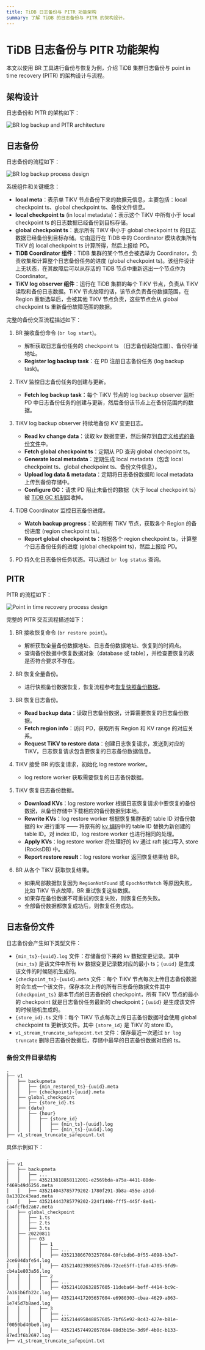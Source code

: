 ```yaml
---
title: TiDB 日志备份与 PITR 功能架构
summary: 了解 TiDB 的日志备份与 PITR 的架构设计。
---
```


# TiDB 日志备份与 PITR 功能架构

本文以使用 BR 工具进行备份与恢复为例，介绍 TiDB 集群日志备份与 point in time recovery (PITR) 的架构设计与流程。

## 架构设计

日志备份和 PITR 的架构如下：

![BR log backup and PITR architecture](/media/br/br-log-arch.png)

## 日志备份

日志备份的流程如下：

![BR log backup process design](/media/br/br-log-backup-ts.png)

系统组件和关键概念：

* **local meta**：表示单 TiKV 节点备份下来的数据元信息，主要包括：local checkpoint ts、global checkpoint ts、备份文件信息。
* **local checkpoint ts** (in local metadata)：表示这个 TiKV 中所有小于 local checkpoint ts 的日志数据已经备份到目标存储。
* **global checkpoint ts**：表示所有 TiKV 中小于 global checkpoint ts 的日志数据已经备份到目标存储。它由运行在 TiDB 中的 Coordinator 模块收集所有 TiKV 的 local checkpoint ts 计算所得，然后上报给 PD。
* **TiDB Coordinator 组件**：TiDB 集群的某个节点会被选举为 Coordinator，负责收集和计算整个日志备份任务的进度 (global checkpoint ts)。该组件设计上无状态，在其故障后可以从存活的 TiDB 节点中重新选出一个节点作为 Coordinator。
* **TiKV log observer 组件**：运行在 TiDB 集群的每个 TiKV 节点，负责从 TiKV 读取和备份日志数据。TiKV 节点故障的话，该节点负责备份数据范围，在 Region 重新选举后，会被其他 TiKV 节点负责，这些节点会从 global checkpoint ts 重新备份故障范围的数据。

完整的备份交互流程描述如下：

1. BR 接收备份命令 (`br log start`)。
   * 解析获取日志备份任务的 checkpoint ts （日志备份起始位置）、备份存储地址。
   * **Register log backup task**：在 PD 注册日志备份任务 (log backup task)。

2. TiKV 监控日志备份任务的创建与更新。
   * **Fetch log backup task**：每个 TiKV 节点的 log backup observer 监听 PD 中日志备份任务的创建与更新，然后备份该节点上在备份范围内的数据。

3. TiKV log backup observer 持续地备份 KV 变更日志。
   * **Read kv change data**：读取 kv 数据变更，然后保存到[自定义格式的备份文件](#日志备份文件)中。
   * **Fetch global checkpoint ts**：定期从 PD 查询 global checkpoint ts。
   * **Generate local metadata**：定期生成 local metadata（包含 local checkpoint ts、global checkpoint ts、备份文件信息）。
   * **Upload log data & metadata**：定期将日志备份数据和 local metadata 上传到备份存储中。
   * **Configure GC**：请求 PD 阻止未备份的数据（大于 local checkpoint ts）被 [TiDB GC 机制](/garbage-collection-overview.md)回收掉。

4. TiDB Coordinator 监控日志备份进度。
   * **Watch backup progress**：轮询所有 TiKV 节点，获取各个 Region 的备份进度 (region checkpoint ts)。
   * **Report global checkpoint ts**：根据各个 region checkpoint ts，计算整个日志备份任务的进度 (global checkpoint ts)，然后上报给 PD。

5. PD 持久化日志备份任务状态。可以通过 `br log status` 查询。

## PITR

PITR 的流程如下：

![Point in time recovery process design](/media/br/pitr-ts.png)

完整的 PITR 交互流程描述如下：

1. BR 接收恢复命令 (`br restore point`)。
   * 解析获取全量备份数据地址、日志备份数据地址、恢复到的时间点。
   * 查询备份数据中恢复数据对象（database 或 table），并检查要恢复的表是否符合要求不存在。

2. BR 恢复全量备份。
   * 进行快照备份数据恢复，恢复流程参考[恢复快照备份数据](/br/br-snapshot-architecture.md#恢复流程)。

3. BR 恢复日志备份。
   * **Read backup data**：读取日志备份数据，计算需要恢复的日志备份数据。
   * **Fetch region info**：访问 PD，获取所有 Region 和 KV range 的对应关系。
   * **Request TiKV to restore data**：创建日志恢复请求，发送到对应的 TiKV，日志恢复请求包含要恢复的日志备份数据信息。

4. TiKV 接受 BR 的恢复请求，初始化 log restore worker。
   * log restore worker 获取需要恢复的日志备份数据。

5. TiKV 恢复日志备份数据。
   * **Download KVs**：log restore worker 根据日志恢复请求中要恢复的备份数据，从备份存储中下载相应的备份数据到本地。
   * **Rewrite KVs**：log restore worker 根据恢复集群表的 table ID 对备份数据的 kv 进行重写 —— 将原有的 [kv 编码](/tidb-computing.md#表数据与-key-value-的映射关系)中的 table ID 替换为新创建的 table ID。对 index ID，log restore worker 也进行相同的处理。
   * **Apply KVs**：log restore worker 将处理好的 kv 通过 raft 接口写入 store (RocksDB) 中。
   * **Report restore result**：log restore worker 返回恢复结果给 BR。

6. BR 从各个 TiKV 获取恢复结果。
   * 如果局部数据恢复因为 `RegionNotFound` 或 `EpochNotMatch` 等原因失败，比如 TiKV 节点故障，BR 重试恢复这些数据。
   * 如果存在备份数据不可重试的恢复失败，则恢复任务失败。
   * 全部备份数据都恢复成功后，则恢复任务成功。

## 日志备份文件

日志备份会产生如下类型文件：

- `{min_ts}-{uuid}.log` 文件：存储备份下来的 kv 数据变更记录。其中 `{min_ts}` 是该文件中所有 kv 数据变更记录数对应的最小 ts；`{uuid}` 是生成该文件的时候随机生成的。
- `{checkpoint_ts}-{uuid}.meta` 文件：每个 TiKV 节点每次上传日志备份数据时会生成一个该文件，保存本次上传的所有日志备份数据文件其中 `{checkpoint_ts}` 是本节点的日志备份的 checkpoint，所有 TiKV 节点的最小的 checkpoint 就是日志备份任务最新的 checkpoint；`{uuid}` 是生成该文件的时候随机生成的。
- `{store_id}.ts` 文件：每个 TiKV 节点每次上传日志备份数据时会使用 global checkpoint ts 更新该文件。其中 `{store_id}` 是 TiKV 的 store ID。
- `v1_stream_truncate_safepoint.txt` 文件：保存最近一次通过 `br log truncate` 删除日志备份数据后，存储中最早的日志备份数据对应的 ts。

### 备份文件目录结构

```
.
├── v1
│   ├── backupmeta
│   │   ├── {min_restored_ts}-{uuid}.meta
│   │   ├── {checkpoint}-{uuid}.meta
│   ├── global_checkpoint
│   │   ├── {store_id}.ts
│   ├── {date}
│   │   ├── {hour}
│   │   │   ├── {store_id}
│   │   │   │   ├── {min_ts}-{uuid}.log
│   │   │   │   ├── {min_ts}-{uuid}.log
├── v1_stream_truncate_safepoint.txt
```

具体示例如下：

```
.
├── v1
│   ├── backupmeta
│   │   ├── ...
│   │   ├── 435213818858112001-e2569bda-a75a-4411-88de-f469b49d6256.meta
│   │   ├── 435214043785779202-1780f291-3b8a-455e-a31d-8a1302c43ead.meta
│   │   ├── 435214443785779202-224f1408-fff5-445f-8e41-ca4fcfbd2a67.meta
│   ├── global_checkpoint
│   │   ├── 1.ts
│   │   ├── 2.ts
│   │   ├── 3.ts
│   ├── 20220811
│   │   ├── 03
│   │   │   ├── 1
│   │   │   │   ├── ...
│   │   │   │   ├── 435213866703257604-60fcbdb6-8f55-4098-b3e7-2ce604dafe54.log
│   │   │   │   ├── 435214023989657606-72ce65ff-1fa8-4705-9fd9-cb4a1e803a56.log
│   │   │   ├── 2
│   │   │   │   ├── ...
│   │   │   │   ├── 435214102632857605-11deba64-beff-4414-bc9c-7a161b6fb22c.log
│   │   │   │   ├── 435214417205657604-e6980303-cbaa-4629-a863-1e745d7b8aed.log
│   │   │   ├── 3
│   │   │   │   ├── ...
│   │   │   │   ├── 435214495848857605-7bf65e92-8c43-427e-b81e-f0050bd40be0.log
│   │   │   │   ├── 435214574492057604-80d3b15e-3d9f-4b0c-b133-87ed3f6b2697.log
├── v1_stream_truncate_safepoint.txt
```

